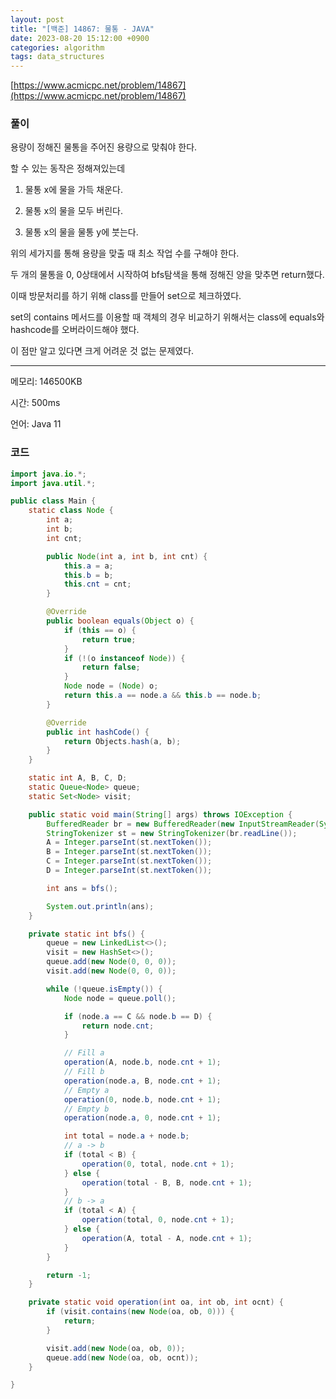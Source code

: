 ```yaml
---
layout: post
title: "[백준] 14867: 물통 - JAVA"
date: 2023-08-20 15:12:00 +0900
categories: algorithm
tags: data_structures
---
```


[https://www.acmicpc.net/problem/14867](https://www.acmicpc.net/problem/14867)

### 풀이

용량이 정해진 물통을 주어진 용량으로 맞춰야 한다.

할 수 있는 동작은 정해져있는데

1. 물통 x에 물을 가득 채운다.

2. 물통 x의 물을 모두 버린다.

3. 물통 x의 물을 물통 y에 붓는다.

위의 세가지를 통해 용량을 맞출 때 최소 작업 수를 구해야 한다.

두 개의 물통을 0, 0상태에서 시작하여 bfs탐색을 통해 정해진 양을 맞추면 return했다.

이때 방문처리를 하기 위해 class를 만들어 set으로 체크하였다.

set의 contains 메서드를 이용할 때 객체의 경우 비교하기 위해서는 class에 equals와 hashcode를 오버라이드해야 했다.

이 점만 알고 있다면 크게 어려운 것 없는 문제였다.

---

메모리: 146500KB

시간: 500ms

언어: Java 11

### 코드

```java
import java.io.*;
import java.util.*;

public class Main {
    static class Node {
        int a;
        int b;
        int cnt;

        public Node(int a, int b, int cnt) {
            this.a = a;
            this.b = b;
            this.cnt = cnt;
        }

        @Override
        public boolean equals(Object o) {
            if (this == o) {
                return true;
            }
            if (!(o instanceof Node)) {
                return false;
            }
            Node node = (Node) o;
            return this.a == node.a && this.b == node.b;
        }

        @Override
        public int hashCode() {
            return Objects.hash(a, b);
        }
    }

    static int A, B, C, D;
    static Queue<Node> queue;
    static Set<Node> visit;

    public static void main(String[] args) throws IOException {
        BufferedReader br = new BufferedReader(new InputStreamReader(System.in));
        StringTokenizer st = new StringTokenizer(br.readLine());
        A = Integer.parseInt(st.nextToken());
        B = Integer.parseInt(st.nextToken());
        C = Integer.parseInt(st.nextToken());
        D = Integer.parseInt(st.nextToken());

        int ans = bfs();

        System.out.println(ans);
    }

    private static int bfs() {
        queue = new LinkedList<>();
        visit = new HashSet<>();
        queue.add(new Node(0, 0, 0));
        visit.add(new Node(0, 0, 0));

        while (!queue.isEmpty()) {
            Node node = queue.poll();

            if (node.a == C && node.b == D) {
                return node.cnt;
            }

            // Fill a
            operation(A, node.b, node.cnt + 1);
            // Fill b
            operation(node.a, B, node.cnt + 1);
            // Empty a
            operation(0, node.b, node.cnt + 1);
            // Empty b
            operation(node.a, 0, node.cnt + 1);

            int total = node.a + node.b;
            // a -> b
            if (total < B) {
                operation(0, total, node.cnt + 1);
            } else {
                operation(total - B, B, node.cnt + 1);
            }
            // b -> a
            if (total < A) {
                operation(total, 0, node.cnt + 1);
            } else {
                operation(A, total - A, node.cnt + 1);
            }
        }

        return -1;
    }

    private static void operation(int oa, int ob, int ocnt) {
        if (visit.contains(new Node(oa, ob, 0))) {
            return;
        }

        visit.add(new Node(oa, ob, 0));
        queue.add(new Node(oa, ob, ocnt));
    }

}
```
